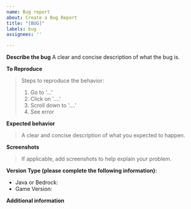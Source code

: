 ```yaml
---
name: Bug report
about: Create a Bug Report
title: "[BUG]"
labels: bug
assignees: ''

---
```


**Describe the bug**
A clear and concise description of what the bug is.

**To Reproduce**
> Steps to reproduce the behavior:
> 1. Go to '...'
> 2. Click on '....'
> 3. Scroll down to '....'
> 4. See error

**Expected behavior**
> A clear and concise description of what you expected to happen.

**Screenshots**
> If applicable, add screenshots to help explain your problem.

**Version Type (please complete the following information):**
- Java or Bedrock:
- Game Version: 

**Additional information**
